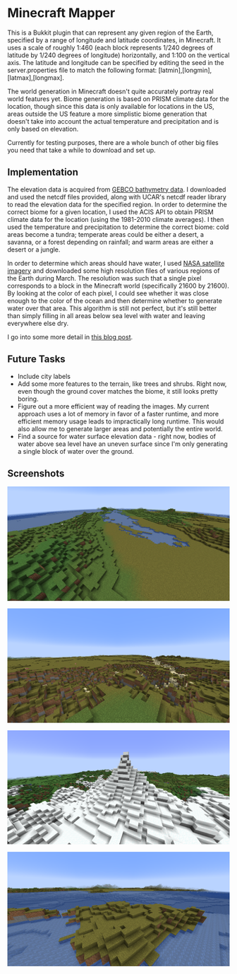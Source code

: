 Minecraft Mapper
===================

This is a Bukkit plugin that can represent any given region of the Earth, specified by a range of longitude and latitude coordinates, in Minecraft. It uses a scale of roughly 1:460 (each block represents 1/240 degrees of latitude by 1/240 degrees of longitude) horizontally, and 1:100 on the vertical axis. The latitude and longitude can be specified by editing the seed in the server.properties file to match the following format: [latmin],[longmin],[latmax],[longmax].

The world generation in Minecraft doesn't quite accurately portray real world features yet. Biome generation is based on PRISM climate data for the location, though since this data is only available for locations in the US, areas outside the US feature a more simplistic biome generation that doesn't take into account the actual temperature and precipitation and is only based on elevation.

Currently for testing purposes, there are a whole bunch of other big files you need that take a while to download and set up.

Implementation
------------------

The elevation data is acquired from [GEBCO bathymetry data](https://www.gebco.net/data_and_products/gridded_bathymetry_data/). I downloaded and used the netcdf files provided, along with UCAR's netcdf reader library to read the elevation data for the specified region. In order to determine the correct biome for a given location, I used the ACIS API to obtain PRISM climate data for the location (using the 1981-2010 climate averages). I then used the temperature and precipitation to determine the correct biome: cold areas become a tundra; temperate areas could be either a desert, a savanna, or a forest depending on rainfall; and warm areas are either a desert or a jungle.

In order to determine which areas should have water, I used [NASA satellite imagery](https://visibleearth.nasa.gov/) and downloaded some high resolution files of various regions of the Earth during March. The resolution was such that a single pixel corresponds to a block in the Minecraft world (specifically 21600 by 21600). By looking at the color of each pixel, I could see whether it was close enough to the color of the ocean and then determine whether to generate water over that area. This algorithm is still not perfect, but it's still better than simply filling in all areas below sea level with water and leaving everywhere else dry.

I go into some more detail in [this blog post](https://shishir-iyer.medium.com/exploring-the-world-through-a-minecraft-plugin-27b922c3463f).

Future Tasks
-------------

 - Include city labels
 - Add some more features to the terrain, like trees and shrubs. Right now, even though the ground cover matches the biome, it still looks pretty boring.
 - Figure out a more efficient way of reading the images. My current approach uses a lot of memory in favor of a faster runtime, and more efficient memory usage leads to impractically long runtime. This would also allow me to generate larger areas and potentially the entire world.
 - Find a source for water surface elevation data - right now, bodies of water above sea level have an uneven surface since I'm only generating a single block of water over the ground.

Screenshots
-------------

![Image](2022-04-10_21.24.40.png "The Bay Area")

![Image](2022-04-10_21.27.32.png "The Grand Canyon, viewed from the North Rim")

![Image](2022-04-10_21.31.22.png "Mount Hood, looking north")

![Image](2022-04-10_21.34.15.png "Catalina Island, looking towards LA")

